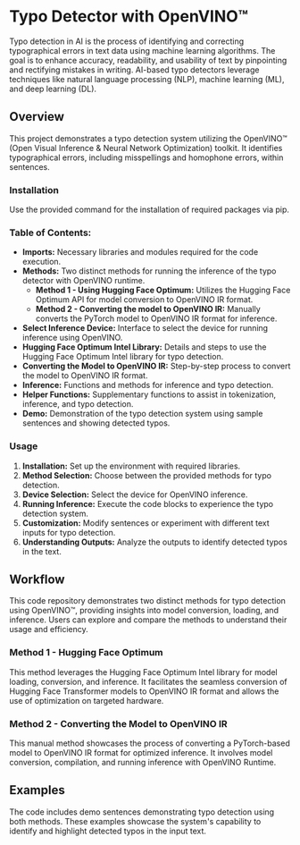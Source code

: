 # Typo Detector with OpenVINO™
 
Typo detection in AI is the process of identifying and correcting typographical errors in text data using machine learning algorithms. The goal is to enhance accuracy, readability, and usability of text by pinpointing and rectifying mistakes in writing. AI-based typo detectors leverage techniques like natural language processing (NLP), machine learning (ML), and deep learning (DL).
 
## Overview
 
This project demonstrates a typo detection system utilizing the OpenVINO™ (Open Visual Inference & Neural Network Optimization) toolkit. It identifies typographical errors, including misspellings and homophone errors, within sentences.
 
### Installation
 
Use the provided command for the installation of required packages via pip.
 
### Table of Contents:
 
- **Imports:** Necessary libraries and modules required for the code execution.
- **Methods:** Two distinct methods for running the inference of the typo detector with OpenVINO runtime.
  - **Method 1 - Using Hugging Face Optimum:** Utilizes the Hugging Face Optimum API for model conversion to OpenVINO IR format.
  - **Method 2 - Converting the model to OpenVINO IR:** Manually converts the PyTorch model to OpenVINO IR format for inference.
- **Select Inference Device:** Interface to select the device for running inference using OpenVINO.
- **Hugging Face Optimum Intel Library:** Details and steps to use the Hugging Face Optimum Intel library for typo detection.
- **Converting the Model to OpenVINO IR:** Step-by-step process to convert the model to OpenVINO IR format.
- **Inference:** Functions and methods for inference and typo detection.
- **Helper Functions:** Supplementary functions to assist in tokenization, inference, and typo detection.
- **Demo:** Demonstration of the typo detection system using sample sentences and showing detected typos.
 
### Usage
 
1. **Installation:** Set up the environment with required libraries.
2. **Method Selection:** Choose between the provided methods for typo detection.
3. **Device Selection:** Select the device for OpenVINO inference.
4. **Running Inference:** Execute the code blocks to experience the typo detection system.
5. **Customization:** Modify sentences or experiment with different text inputs for typo detection.
6. **Understanding Outputs:** Analyze the outputs to identify detected typos in the text.
 
## Workflow
 
This code repository demonstrates two distinct methods for typo detection using OpenVINO™, providing insights into model conversion, loading, and inference. Users can explore and compare the methods to understand their usage and efficiency.
 
### Method 1 - Hugging Face Optimum
 
This method leverages the Hugging Face Optimum Intel library for model loading, conversion, and inference. It facilitates the seamless conversion of Hugging Face Transformer models to OpenVINO IR format and allows the use of optimization on targeted hardware.
 
### Method 2 - Converting the Model to OpenVINO IR
 
This manual method showcases the process of converting a PyTorch-based model to OpenVINO IR format for optimized inference. It involves model conversion, compilation, and running inference with OpenVINO Runtime.
 
## Examples
 
The code includes demo sentences demonstrating typo detection using both methods. These examples showcase the system's capability to identify and highlight detected typos in the input text.
